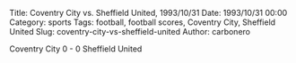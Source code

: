 Title: Coventry City vs. Sheffield United, 1993/10/31
Date: 1993/10/31 00:00
Category: sports
Tags: football, football scores, Coventry City, Sheffield United
Slug: coventry-city-vs-sheffield-united
Author: carbonero


Coventry City 0 - 0 Sheffield United
